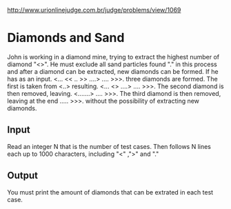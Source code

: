 http://www.urionlinejudge.com.br/judge/problems/view/1069

# Diamonds and Sand

John is working in a diamond mine, trying to extract the highest number
of diamond "<>". He must exclude all sand particles found "." in this
process and after a diamond can be extracted, new diamonds can be formed.
If he has as an input. <... << .. >> ....> .... >>>. three diamonds are
formed. The first is taken from <..> resulting. <... <> ....> .... >>>.
The second diamond is then removed, leaving. <.......> .... >>>. The third
diamond is then removed, leaving at the end ..... >>>. without the
possibility of extracting new diamonds.

## Input

Read an integer N that is the number of test cases. Then follows N lines
each up to 1000 characters, including "<" ,">" and "."

## Output

You must print the amount of diamonds that can be extrated in each test case.
